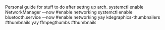Personal guide for stuff to do after settng up arch.
systemctl enable NetworkManager --now #enable networking
systemctl enable bluetooth.service --now #enable networking
yay kdegraphics-thumbnailers #thumbnails
yay ffmpegthumbs #thumbnails
